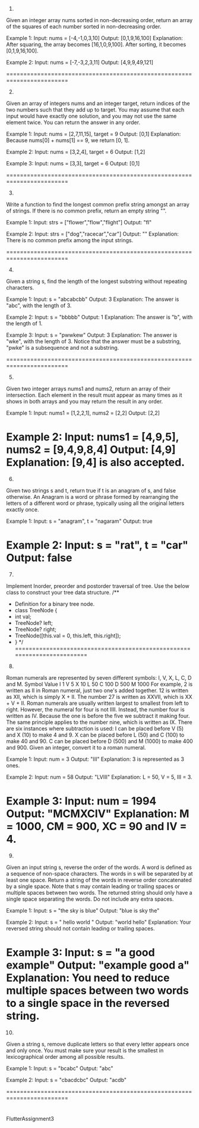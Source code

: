 1. 
Given an integer array nums sorted in non-decreasing order, return an 
array of the squares of each number sorted in non-decreasing order.
 
Example 1:
Input: nums = [-4,-1,0,3,10]
Output: [0,1,9,16,100]
Explanation: After squaring, the array becomes [16,1,0,9,100].
After sorting, it becomes [0,1,9,16,100].

Example 2:
Input: nums = [-7,-3,2,3,11]
Output: [4,9,9,49,121]

========================================================================

2. 

Given an array of integers nums and an integer target, return indices of 
the two numbers such that they add up to target.
You may assume that each input would have exactly one solution, and you 
may not use the same element twice.
You can return the answer in any order.
 
Example 1:
Input: nums = [2,7,11,15], target = 9
Output: [0,1]
Explanation: Because nums[0] + nums[1] == 9, we return [0, 1].

Example 2:
Input: nums = [3,2,4], target = 6
Output: [1,2]

Example 3:
Input: nums = [3,3], target = 6
Output: [0,1]

========================================================================

3. 
Write a function to find the longest common prefix string amongst an 
array of strings.
If there is no common prefix, return an empty string "".
 
Example 1:
Input: strs = ["flower","flow","flight"]
Output: "fl"

Example 2:
Input: strs = ["dog","racecar","car"]
Output: ""
Explanation: There is no common prefix among the input strings.

========================================================================

4. 
Given a string s, find the length of the longest
substring
without repeating characters.
 
Example 1:
Input: s = "abcabcbb"
Output: 3
Explanation: The answer is "abc", with the length of 3.

Example 2:
Input: s = "bbbbb"
Output: 1
Explanation: The answer is "b", with the length of 1.

Example 3:
Input: s = "pwwkew"
Output: 3
Explanation: The answer is "wke", with the length of 3.
Notice that the answer must be a substring, "pwke" is a subsequence and 
not a substring.

========================================================================

5.
Given two integer arrays nums1 and nums2, return an array of their 
intersection. Each element in the result must appear as many times as it 
shows in both arrays and you may return the result in any order.
 
Example 1:
Input: nums1 = [1,2,2,1], nums2 = [2,2]
Output: [2,2]

Example 2:
Input: nums1 = [4,9,5], nums2 = [9,4,9,8,4]
Output: [4,9]
Explanation: [9,4] is also accepted.
========================================================================

6.
Given two strings s and t, return true if t is an anagram of s, and false 
otherwise.
An Anagram is a word or phrase formed by rearranging the letters of a 
different word or phrase, typically using all the original letters 
exactly once.
 
Example 1:
Input: s = "anagram", t = "nagaram"
Output: true

Example 2:
Input: s = "rat", t = "car"
Output: false
========================================================================

7. 
Implement Inorder, preorder and postorder traversal of tree. 
Use the below class to construct your tree data structure.
/**
* Definition for a binary tree node.
* class TreeNode {
*   int val;
*   TreeNode? left;
*   TreeNode? right;
*   TreeNode([this.val = 0, this.left, this.right]);
* }
*/
========================================================================

8. 
Roman numerals are represented by seven different symbols: I, V, X, L, C, 
D and M.
Symbol       Value
I             1
V             5
X             10
L             50
C             100
D             500
M             1000
For example, 2 is written as II in Roman numeral, just two one's added 
together. 12 is written as XII, which is simply X + II. The number 27 is 
written as XXVII, which is XX + V + II.
Roman numerals are usually written largest to smallest from left to 
right. However, the numeral for four is not IIII. Instead, the number 
four is written as IV. Because the one is before the five we subtract it 
making four. The same principle applies to the number nine, which is 
written as IX. There are six instances where subtraction is used:
I can be placed before V (5) and X (10) to make 4 and 9. 
X can be placed before L (50) and C (100) to make 40 and 90. 
C can be placed before D (500) and M (1000) to make 400 and 900.
Given an integer, convert it to a roman numeral.
 
Example 1:
Input: num = 3
Output: "III"
Explanation: 3 is represented as 3 ones.

Example 2:
Input: num = 58
Output: "LVIII"
Explanation: L = 50, V = 5, III = 3.

Example 3:
Input: num = 1994
Output: "MCMXCIV"
Explanation: M = 1000, CM = 900, XC = 90 and IV = 4.
========================================================================

9.
 Given an input string s, reverse the order of the words.
A word is defined as a sequence of non-space characters. The words in s 
will be separated by at least one space.
Return a string of the words in reverse order concatenated by a single 
space.
Note that s may contain leading or trailing spaces or multiple spaces 
between two words. The returned string should only have a single space 
separating the words. Do not include any extra spaces.
 
Example 1:
Input: s = "the sky is blue"
Output: "blue is sky the"

Example 2:
Input: s = "  hello world  "
Output: "world hello"
Explanation: Your reversed string should not contain leading or trailing 
spaces.

Example 3:
Input: s = "a good   example"
Output: "example good a"
Explanation: You need to reduce multiple spaces between two words to a 
single space in the reversed string.
========================================================================

10.
Given a string s, remove duplicate letters so that every letter appears 
once and only once. You must make sure your result is
the smallest in lexicographical order
among all possible results.
 
Example 1:
Input: s = "bcabc"
Output: "abc"

Example 2:
Input: s = "cbacdcbc"
Output: "acdb"

========================================================================
 
 
 
 
 
 

# 
FlutterAssignment3
